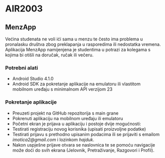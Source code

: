 # AIR2003

## MenzApp

Većina studenata ne voli ići sama u menzu te često ima problema u pronalasku društva zbog preklapanja u rasporedima ili nedostatka vremena. Aplikacija MenzApp  namijenjena je studentima u potrazi za kolegama s kojima bi otišli na doručak, ručak ili večeru.

### Potrebni alati
 - Android Studio 4.1.0
 - Android SDK za pokretanje aplikacije na emulatoru ili vlastitom mobilnom uređaju s minimalnom API verzijom 23

### Pokretanje aplikacije
 - Preuzeti projekt na GitHub repozitorija s main grane
 - Pokrenuti aplikaciju na mobilnom uređaju ili emulatoru
 - Početni ekran je prijava u aplikaciju i postoje dvije mogućnosti:
 - Testirati registraciju novog korisnika (upisati proizvoljne podatke)
 - Testirati prijavu s prethodno upisanim podacima ili se prijaviti s emailom _imotica2@gmail.com_ i lozinkom _hajduk_.
 - Nakon uspješne prijave otvara se naslovnica te se pomoću navigacije može doći do svih ekrana (Jelovnik, Pretraživanje, Razgovori i Profil).
